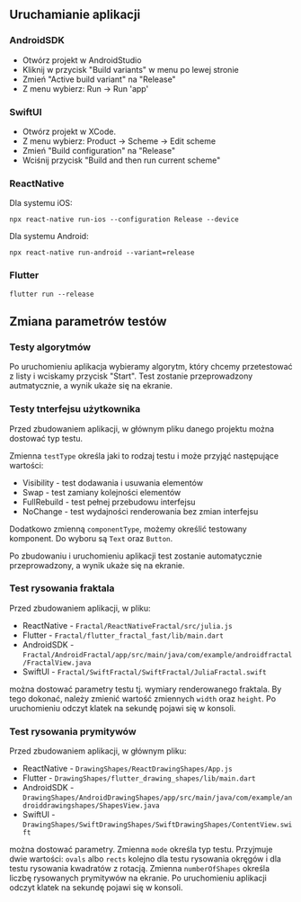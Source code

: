 ## Uruchamianie aplikacji

### AndroidSDK

* Otwórz projekt w AndroidStudio
* Kliknij w przycisk "Build variants" w menu po lewej stronie
* Zmień "Active build variant" na "Release"
* Z menu wybierz: Run -> Run 'app'

### SwiftUI

* Otwórz projekt w XCode.
* Z menu wybierz: Product -> Scheme -> Edit scheme
* Zmień "Build configuration" na "Release"
* Wciśnij przycisk "Build and then run current scheme"

### ReactNative

Dla systemu iOS:
```
npx react-native run-ios --configuration Release --device
```

Dla systemu Android:
```
npx react-native run-android --variant=release
```

### Flutter

```
flutter run --release
```

## Zmiana parametrów testów

### Testy algorytmów

Po uruchomieniu aplikacja wybieramy algorytm, który chcemy przetestować z listy i wciskamy przycisk "Start". Test zostanie przeprowadzony autmatycznie, a wynik ukaże się na ekranie.

### Testy tnterfejsu użytkownika

Przed zbudowaniem aplikacji, w głównym pliku danego projektu można dostować typ testu. 

Zmienna `testType` określa jaki to rodzaj testu i może przyjąć następujące wartości:
* Visibility - test dodawania i usuwania elementów
* Swap - test zamiany kolejności elementów
* FullRebuild - test pełnej przebudowu interfejsu
* NoChange - test wydajności renderowania bez zmian interfejsu

Dodatkowo zmienną `componentType`, możemy określić testowany komponent. Do wyboru są `Text` oraz `Button`.

Po zbudowaniu i uruchomieniu aplikacji test zostanie automatycznie przeprowadzony, a wynik ukaże się na ekranie.

### Test rysowania fraktala

Przed zbudowaniem aplikacji, w pliku: 
* ReactNative - `Fractal/ReactNativeFractal/src/julia.js`
* Flutter - `Fractal/flutter_fractal_fast/lib/main.dart`
* AndroidSDK - `Fractal/AndroidFractal/app/src/main/java/com/example/androidfractal/FractalView.java`
* SwiftUI - `Fractal/SwiftFractal/SwiftFractal/JuliaFractal.swift`
 
można dostować parametry testu tj. wymiary renderowanego fraktala. By tego dokonać, należy zmienić wartość zmiennych `width` oraz `height`.
Po uruchomieniu odczyt klatek na sekundę pojawi się w konsoli.

### Test rysowania prymitywów

Przed zbudowaniem aplikacji, w głównym pliku: 
* ReactNative - `DrawingShapes/ReactDrawingShapes/App.js`
* Flutter - `DrawingShapes/flutter_drawing_shapes/lib/main.dart`
* AndroidSDK - `DrawingShapes/AndroidDrawingShapes/app/src/main/java/com/example/androiddrawingshapes/ShapesView.java`
* SwiftUI - `DrawingShapes/SwiftDrawingShapes/SwiftDrawingShapes/ContentView.swift`

można dostować parametry. Zmienna `mode` określa typ testu. Przyjmuje dwie wartości: `ovals` albo `rects` kolejno dla testu rysowania okręgów i dla testu rysowania kwadratów z rotacją. Zmienna `numberOfShapes` określa liczbę rysowanych prymitywów na ekranie. Po uruchomieniu aplikacji odczyt klatek na sekundę pojawi się w konsoli.